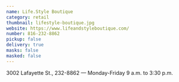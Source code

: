 ```yaml
---
name: Life.Style Boutique
category: retail
thumbnail: lifestyle-boutique.jpg
website: https://www.lifeandstyleboutique.com/
number: 816-232-8862
pickup: false
delivery: true
masks: false
masked: false
---
```

3002 Lafayette St., 232-8862 — Monday-Friday 9 a.m. to 3:30 p.m.